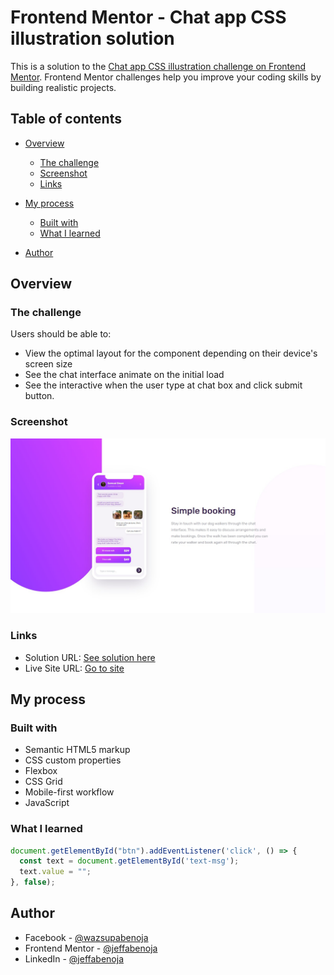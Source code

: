 # Frontend Mentor - Chat app CSS illustration solution

This is a solution to the [Chat app CSS illustration challenge on Frontend Mentor](https://www.frontendmentor.io/challenges/chat-app-css-illustration-O5auMkFqY). Frontend Mentor challenges help you improve your coding skills by building realistic projects. 

## Table of contents

- [Overview](#overview)
  - [The challenge](#the-challenge)
  - [Screenshot](#screenshot)
  - [Links](#links)
- [My process](#my-process)
  - [Built with](#built-with)
  - [What I learned](#what-i-learned)

- [Author](#author)

## Overview

### The challenge

Users should be able to:

- View the optimal layout for the component depending on their device's screen size
- See the chat interface animate on the initial load
- See the interactive when the user type at chat box and click submit button.

### Screenshot

![](./images/Screenshot.jpg)

### Links

- Solution URL: [See solution here](https://your-solution-url.com)
- Live Site URL: [Go to site](https://your-live-site-url.com)

## My process

### Built with

- Semantic HTML5 markup
- CSS custom properties
- Flexbox
- CSS Grid
- Mobile-first workflow
- JavaScript

### What I learned

```js
document.getElementById("btn").addEventListener('click', () => {
  const text = document.getElementById('text-msg');
  text.value = "";
}, false);
```

## Author

- Facebook - [@wazsupabenoja](https://www.facebook.com/wazsupabenoja)
- Frontend Mentor - [@jeffabenoja](https://www.frontendmentor.io/profile/jeffabenoja)
- LinkedIn - [@jeffabenoja](https://www.linkedin.com/in/jeffabenoja/)

